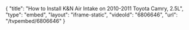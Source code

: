 {
    "title": "How to Install K&N Air Intake on 2010-2011 Toyota Camry, 2.5L",
    "type": "embed",
    "layout": "iframe-static",
    "videoId": "6806646",
    "url": "\/tvpembed\/6806646"
}